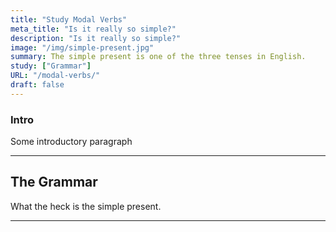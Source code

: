```yaml
---
title: "Study Modal Verbs"
meta_title: "Is it really so simple?"
description: "Is it really so simple?"
image: "/img/simple-present.jpg"
summary: The simple present is one of the three tenses in English.
study: ["Grammar"]
URL: "/modal-verbs/"
draft: false
---
```


### Intro 

Some introductory paragraph 

<hr>

## The Grammar

What the heck is the simple present. 

<hr>
